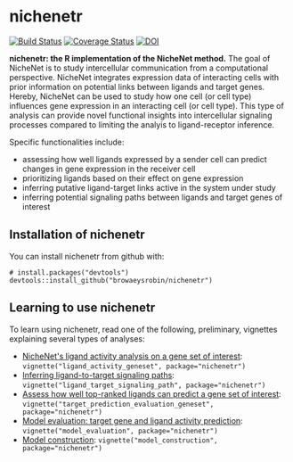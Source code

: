 <!-- README.md is generated from README.Rmd. Please edit that file -->
<!-- github markdown built using
rmarkdown::render("README.Rmd",output_format = "md_document")
-->
nichenetr
=========

[![Build
Status](https://travis-ci.org/browaeysrobin/nichenetr.svg?branch=master)](https://travis-ci.org/browaeysrobin/nichenetr)
[![Coverage
Status](https://codecov.io/gh/browaeysrobin/nichenetr/branch/master/graph/badge.svg)](https://codecov.io/gh/browaeysrobin/nichenetr)
[![DOI](https://zenodo.org/badge/DOI/10.5281/zenodo.1484138.svg)](https://doi.org/10.5281/zenodo.1484138)

**nichenetr: the R implementation of the NicheNet method.** The goal of
NicheNet is to study intercellular communication from a computational
perspective. NicheNet integrates expression data of interacting cells
with prior information on potential links between ligands and target
genes. Hereby, NicheNet can be used to study how one cell (or cell type)
influences gene expression in an interacting cell (or cell type). This
type of analysis can provide novel functional insights into
intercellular signaling processes compared to limiting the analyis to
ligand-receptor inference.

Specific functionalities include:

-   assessing how well ligands expressed by a sender cell can predict
    changes in gene expression in the receiver cell
-   prioritizing ligands based on their effect on gene expression
-   inferring putative ligand-target links active in the system under
    study
-   inferring potential signaling paths between ligands and target genes
    of interest

Installation of nichenetr
-------------------------

You can install nichenetr from github with:

    # install.packages("devtools")
    devtools::install_github("browaeysrobin/nichenetr")

Learning to use nichenetr
-------------------------

To learn using nichenetr, read one of the following, preliminary,
vignettes explaining several types of analyses:

-   [NicheNet's ligand activity analysis on a gene set of
    interest](vignettes/ligand_activity_geneset.md):
    `vignette("ligand_activity_geneset", package="nichenetr")`
-   [Inferring ligand-to-target signaling
    paths](vignettes/ligand_target_signaling_path.md):
    `vignette("ligand_target_signaling_path", package="nichenetr")`
-   [Assess how well top-ranked ligands can predict a gene set of
    interest](vignettes/target_prediction_evaluation_geneset.md):
    `vignette("target_prediction_evaluation_geneset", package="nichenetr")`
-   [Model evaluation: target gene and ligand activity
    prediction](vignettes/model_evaluation.md):
    `vignette("model_evaluation", package="nichenetr")`
-   [Model construction](vignettes/model_construction.md):
    `vignette("model_construction", package="nichenetr")`

